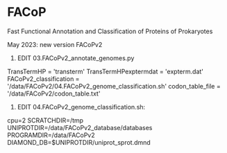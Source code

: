 # FACoP
Fast Functional Annotation and Classification of Proteins of Prokaryotes

May 2023: new version FACoPv2


1) EDIT 03.FACoPv2_annotate_genomes.py

TransTermHP            = 'transterm'
TransTermHPexptermdat  = 'expterm.dat'
FACoPv2_classification = '/data/FACoPv2/04.FACoPv2_genome_classification.sh'
codon_table_file       = '/data/FACoPv2/codon_table.txt'


1) EDIT 04.FACoPv2_genome_classification.sh:

cpu=2
SCRATCHDIR=/tmp
UNIPROTDIR=/data/FACoPv2_database/databases
PROGRAMDIR=/data/FACoPv2
DIAMOND_DB=$UNIPROTDIR/uniprot_sprot.dmnd


